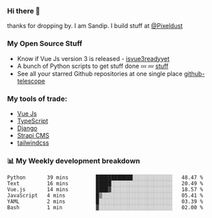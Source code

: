 ### Hi there 👋

thanks for dropping by.
I am Sandip. I build stuff at [@Pixeldust](github.com/pixeldust-in/)

###  **My Open Source Stuff**

 - Know if Vue Js version 3 is released -  [isvue3readyyet](https://github.com/sandiprb/isvue3readyyet)
 - A bunch of Python scripts to get stuff done 💤 💤 [stuff](https://github.com/sandiprb/stuff)
 - See all your starred Github repositories at one single place [github-telescope](https://github.com/sandiprb/github-telescope)



###  **My tools of trade:**
 - [Vue Js](https://github.com/vuejs/vue/)
 - [TypeScript](https://github.com/microsoft/TypeScript)
 - [Django](github.com/django/django)
 - [Strapi CMS](github.com/strapi/strapi)
 - [tailwindcss](https://github.com/tailwindlabs/tailwindcss)


###  📊 **My Weekly development breakdown**
<!--START_SECTION:waka-->

```text
Python       39 mins         ████████████░░░░░░░░░░░░░   48.47 %
Text         16 mins         █████░░░░░░░░░░░░░░░░░░░░   20.49 %
Vue.js       14 mins         ████▓░░░░░░░░░░░░░░░░░░░░   18.57 %
JavaScript   4 mins          █▒░░░░░░░░░░░░░░░░░░░░░░░   05.41 %
YAML         2 mins          █░░░░░░░░░░░░░░░░░░░░░░░░   03.39 %
Bash         1 min           ▓░░░░░░░░░░░░░░░░░░░░░░░░   02.00 %
```

<!--END_SECTION:waka-->
